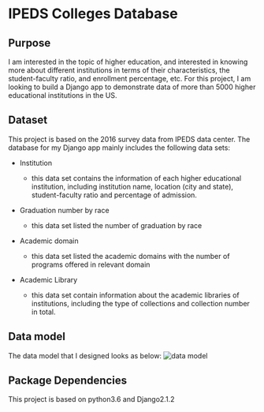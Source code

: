 # IPEDS Colleges Database

## Purpose
I am interested in the topic of higher education, and interested in knowing more about different institutions in terms of their characteristics, the student-faculty ratio, and enrollment percentage, etc. For this project, I am looking to build a Django app to demonstrate data of more than 5000 higher educational institutions in the US. 

## Dataset
This project is based on the 2016 survey data from IPEDS data center. The database for my Django app mainly includes the following data sets:

- Institution
  - this data set contains the information of each higher educational institution, including institution name, location (city and state), student-faculty ratio and percentage of admission.

- Graduation number by race
  - this data set listed the number of graduation by race

- Academic domain
  - this data set listed the academic domains with the number of programs offered in relevant domain

- Academic Library 
  - this data set contain information about the academic libraries of institutions, including the type of collections and collection number in total.


## Data model

The data model that I designed looks as below:
![data model](https://github.com/yuanlii/MySQL-IPEDS-colleges/blob/master/static/img/data_model.png)


## Package Dependencies
This project is based on python3.6 and Django2.1.2
